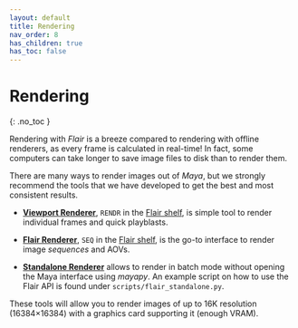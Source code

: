 ```yaml
---
layout: default
title: Rendering
nav_order: 8
has_children: true
has_toc: false
---
```


# Rendering
{: .no_toc }

Rendering with _Flair_ is a breeze compared to rendering with offline renderers, as every frame is calculated in real-time! In fact, some computers can take longer to save image files to disk than to render them.

There are many ways to render images out of _Maya_, but we strongly recommend the tools that we have developed to get the best and most consistent results.

* [**Viewport Renderer**](viewport), `RENDR` in the [Flair shelf](/flair/getting-started/flair-shelf/), is simple tool to render individual frames and quick playblasts. 

* [**Flair Renderer**](sequence), `SEQ` in the [Flair shelf](/flair/getting-started/flair-shelf/), is the go-to interface to render image _sequences_ and AOVs.

* [**Standalone Renderer**](standalone) allows to render in batch mode without opening the Maya interface using _mayapy_. An example script on how to use the Flair API is found under `scripts/flair_standalone.py`.

These tools will allow you to render images of up to 16K resolution  (16384×16384) with a graphics card supporting it (enough VRAM).
